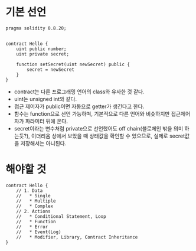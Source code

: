 # 기본 선언
```Solidity
pragma solidity 0.8.20;


contract Hello {
	uint public number;
	uint private secret;

	function setSecret(uint newSecret) public {
		secret = newSecret
	}
}
```
- contract는 다른 프로그래밍 언어의 class와 유사한 것 같다.
- uint는 unsigned int와 같다.
- 접근 제어자가 public이면 자동으로 getter가 생긴다고 한다.
- 함수는 function으로 선언 가능하며, 기본적으로 다른 언어와 비슷하지만 접근제어자가 파라미터 뒤에 온다.
- secret이라는 변수처럼 private으로 선언했어도 off chain(블로체인 밖을 의미 하는듯?), 이더리움 상에서 보았을 때 상태값을 확인할 수 있으므로, 실제로 secret값을 저장해서는 아니된다.

# 해야할 것
```Solidity
contract Hello {
	// 1. Data
	//   * Single
	//   * Multiple
	//   * Complex
	// 2. Actions
	//   * Conditional Statement, Loop
	//   * Function
	//   * Error
	//   * Event(Log)
	//   * Modifier, Library, Contract Inheritance
}
```
